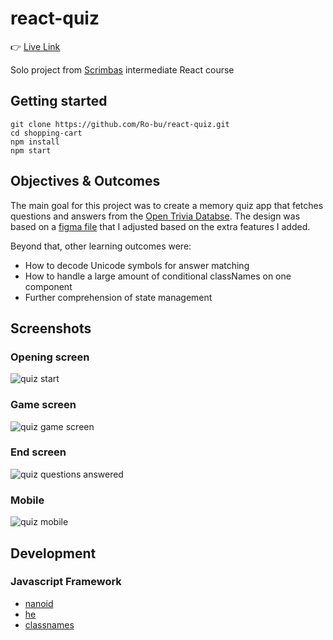 # react-quiz

:point_right: [Live Link](https://ro-bu.github.io/react-quiz/)

Solo project from [Scrimbas](https://scrimba.com/) intermediate React course

## Getting started

```
git clone https://github.com/Ro-bu/react-quiz.git
cd shopping-cart
npm install
npm start
```

## Objectives & Outcomes

The main goal for this project was to create a memory quiz app that fetches questions and answers from the [Open Trivia Databse](https://opentdb.com/). The design was based on a [figma file](.com/file/xncUPh3fDUDqvz7qsNvXOs/Quizzical-App-(Copy)) that I adjusted based on the extra features I added.

Beyond that, other learning outcomes were:

- How to decode Unicode symbols for answer matching
- How to handle a large amount of conditional classNames on one component
- Further comprehension of state management

## Screenshots

### Opening screen
![quiz start](https://user-images.githubusercontent.com/74863940/182236149-3a809cd6-bde4-4b83-98a9-2f468584ac9a.PNG)

### Game screen
![quiz game screen](https://user-images.githubusercontent.com/74863940/182236381-6051011e-dd4a-4139-8da6-2ca071ea588e.PNG)

### End screen
![quiz questions answered](https://user-images.githubusercontent.com/74863940/182236476-6bf6306d-d813-4c6a-8433-fa0d649a8d01.PNG)

### Mobile
![quiz mobile](https://user-images.githubusercontent.com/74863940/182236527-828a674c-2a9f-4522-8b35-ee3937ffefc1.PNG)


## Development

### Javascript Framework

- [nanoid](https://www.npmjs.com/package/nanoid)
- [he](https://www.npmjs.com/package/he)
- [classnames](https://www.npmjs.com/package/classnames)
